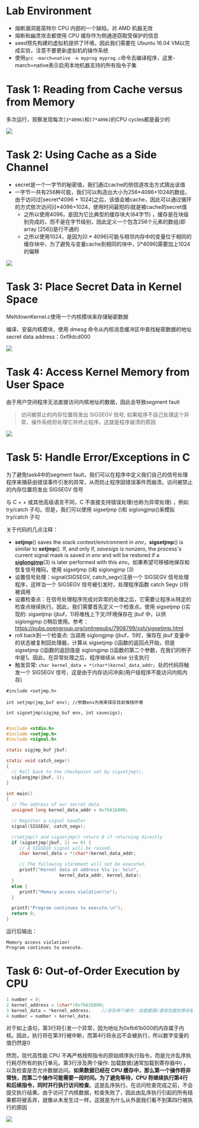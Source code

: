 # Lab Environment

- 熔断漏洞是英特尔 CPU 内部的一个缺陷，对 AMD 机器无效
- 熔断和幽灵攻击都使用 CPU 缓存作为侧通道窃取受保护的信息
- seed预先构建的虚拟机提供了环境，因此我们需要在 Ubuntu 16.04 VM以完成实验，注意不要更新虚拟机的操作系统
- 使用`gcc -march=native -o myprog myprog.c`命令去编译程序，这里-march=native表示启用本地机器支持的所有指令子集

# Task 1: Reading from Cache versus from Memory

多次运行，观察发现每次`[3*4096]`和`[7*4096]`的CPU cycles都是最少的

![](https://cdn.jsdelivr.net/gh/LaPhilosophie/image/img/20230124101340.png)

# Task 2: Using Cache as a Side Channel

- secret是一个一字节的秘密值，我们通过cache的侧信道攻击方式猜出该值
- 一字节一共有256种可能，我们可以构造出大小为256\*4096+1024的数组，由于访问过[secret*4096 + 1024]之后，该值会被cache，因此可以通过循环的方式依次访问[i]\*4096+1024，使用时间最短的i就是被cache的secret值
  - 之所以使用4096，是因为它比典型的缓存块大(64字节) ，缓存是在块级别完成的，而不是在字节级别，因此定义一个包含256个元素的数组(即 array [256])是行不通的
  - 之所以使用1024，是因为[0 * 4096]可能与相邻内存中的变量位于相同的缓存块中，为了避免与变量cache到相同的块中，[i*4096]需要加上1024的偏移

![](https://cdn.jsdelivr.net/gh/LaPhilosophie/image/img/20230124151051.png)

# Task 3: Place Secret Data in Kernel Space

MeltdownKernel.c使用一个内核模块来存储秘密数据

编译、安装内核模块，使用 dmesg 命令从内核消息缓冲区中查找秘密数据的地址secret data address：0xf9dcd000

![](https://cdn.jsdelivr.net/gh/LaPhilosophie/image/img/20230128174009.png)

# Task 4: Access Kernel Memory from User Space

由于用户空间程序无法直接访问内核地址的数据，因此会导致segment fault

> 访问被禁止的内存位置将发出 SIGSEGV 信号; 如果程序不自己处理这个异常，操作系统将处理它并终止程序。这就是程序崩溃的原因

![](https://cdn.jsdelivr.net/gh/LaPhilosophie/image/img/20230128194724.png)

# Task 5: Handle Error/Exceptions in C

为了避免task4中的segment fault，我们可以在程序中定义我们自己的信号处理程序来捕获由错误事件引发的异常，从而防止程序因错误事件而崩溃。访问被禁止的内存位置将发出 SIGSEGV 信号

与 C + + 或其他高级语言不同，C 不直接支持错误处理(也称为异常处理) ，例如 try/catch 子句。但是，我们可以使用 sigsetjmp ()和 siglongjmp()来模拟 try/catch 子句

关于代码的几点注释：

- **setjmp**() saves the stack context/environment in *env*，**sigsetjmp**() is similar to **setjmp**(). If, and only if, *savesigs* is nonzero, the process's current signal mask is saved in *env* and will be restored if a **[siglongjmp](https://linux.die.net/man/3/siglongjmp)**(3) is later performed with this *env*。如果希望可移植地保存和恢复信号掩码，使用 sigsetjmp ()和 siglongjmp (3)
- 设置信号处理：signal(SIGSEGV, catch_segv)注册一个 SIGSEGV 信号处理程序，这样当一个 SIGSEGV 信号被引发时，处理程序函数 catch Segv ()将被调用
- 设置检查点：在信号处理程序完成对异常的处理之后，它需要让程序从特定的检查点继续执行。因此，我们需要首先定义一个检查点。使用 sigsetjmp ()实现的: sigsetjmp (jbuf，1)将堆栈上下文/环境保存在 jbuf 中，以供 siglongjmp ()稍后使用。参考：https://pubs.opengroup.org/onlinepubs/7908799/xsh/sigsetjmp.html
- roll back到一个检查点: 当调用 siglongjmp (jbuf，1)时，保存在 jbuf 变量中的状态被复制回处理器，计算从 sigsetjmp ()函数的返回点开始，但是 sigsetjmp ()函数的返回值是 siglongjmp ()函数的第二个参数，在我们的例子中是1。因此，在异常处理之后，程序继续从 else 分支执行
- 触发异常: `char kernel_data = *(char*)kernel_data_addr; `处的代码将触发一个 SIGSEGV 信号，这是由于内存访问冲突(用户级程序不能访问内核内存)

```
#include <setjmp.h>

int setjmp(jmp_buf env); //参数env为用来保存目前堆栈环境

int sigsetjmp(sigjmp_buf env, int savesigs); 


```

```c
#include <stdio.h>
#include <setjmp.h>
#include <signal.h>

static sigjmp_buf jbuf;

static void catch_segv()
{
  // Roll back to the checkpoint set by sigsetjmp().
  siglongjmp(jbuf, 1);                         
}

int main()
{ 
  // The address of our secret data
  unsigned long kernel_data_addr = 0xfb61b000;

  // Register a signal handler
  signal(SIGSEGV, catch_segv);                     

  //setjmp() and sigsetjmp() return 0 if returning directly
  if (sigsetjmp(jbuf, 1) == 0) {	               
     // A SIGSEGV signal will be raised. 
     char kernel_data = *(char*)kernel_data_addr; 

     // The following statement will not be executed.
     printf("Kernel data at address %lu is: %c\n", 
                    kernel_data_addr, kernel_data);
  }
  else {
     printf("Memory access violation!\n");
  }

  printf("Program continues to execute.\n");
  return 0;
}
```

运行后输出：

```
Memory access violation!
Program continues to execute.
```

# Task 6: Out-of-Order Execution by CPU

```c
1 number = 0;
2 kernel_address = (char*)0xfb61b000;
3 kernel_data = *kernel_address;	//涉及两个操作: 加载数据(通常加载到寄存器中) ，以及检查是否允许数据访问
4 number = number + kernel_data;
```

对于如上语句，第3行将引发一个异常，因为地址为0xfb61b000的内存属于内核。因此，执行将在第3行被中断，而第4行将永远不会被执行，所以数字变量的值仍然是0

然而，现代高性能 CPU 不再严格按照指令的原始顺序执行指令，而是允许乱序执行耗尽所有的执行单元。第3行涉及两个操作: 加载数据(通常加载到寄存器中) ，以及检查是否允许数据访问。**如果数据已经在 CPU 缓存中，那么第一个操作将非常快，而第二个操作可能需要一段时间。为了避免等待，CPU 将继续执行第4行和后续指令，同时并行执行访问检查**。这是乱序执行。在访问检查完成之前，不会提交执行结果。由于访问了内核数据，检查失败了，因此由乱序执行引起的所有结果都将被丢弃，就像从未发生过一样。这就是为什么从外面我们看不到第四行被执行的原因



![](https://cdn.jsdelivr.net/gh/LaPhilosophie/image/img/20230129200746.png)













